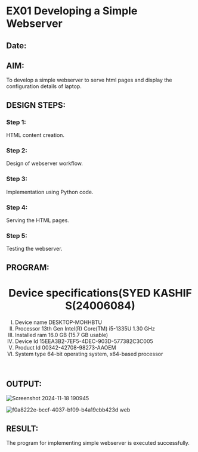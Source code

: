 # EX01 Developing a Simple Webserver
## Date:

## AIM:
To develop a simple webserver to serve html pages and display the configuration details of laptop.

## DESIGN STEPS:
### Step 1: 
HTML content creation.

### Step 2:
Design of webserver workflow.

### Step 3:
Implementation using Python code.

### Step 4:
Serving the HTML pages.

### Step 5:
Testing the webserver.

## PROGRAM:

<html>
    <body>
        <h1 align="center">Device specifications(SYED KASHIF S(24006084)</h1>
        <ol type="I" start="1">
            <li>Device name  DESKTOP-MOHHBTU</li>
            <li>Processor  13th Gen Intel(R) Core(TM) i5-1335U   1.30 GHz</li>
            <li>Installed ram  16.0 GB (15.7 GB usable)</li>
            <li>Device Id  15EEA3B2-7EF5-4DEC-903D-577382C3C005</li>
            <li>Product Id  00342-42708-98273-AAOEM</li>
            <li>System type  64-bit operating system, x64-based processor</li>
        </ol>
    </body>
</html>

## OUTPUT:
![Screenshot 2024-11-18 190945](https://github.com/user-attachments/assets/dfe6ee7a-f310-48ea-8a3b-4265d30e16ef)

![f0a8222e-bccf-4037-bf09-b4a19cbb423d web](https://github.com/user-attachments/assets/9ba4cc37-9a93-4d39-97c3-449a62cc8fe4)


## RESULT:
The program for implementing simple webserver is executed successfully.
